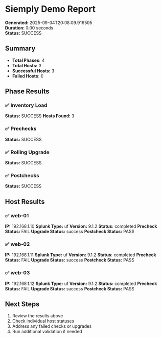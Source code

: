# Siemply Demo Report

**Generated:** 2025-09-04T20:08:09.916505  
**Duration:** 0.00 seconds  
**Status:** SUCCESS

## Summary

- **Total Phases:** 4
- **Total Hosts:** 3
- **Successful Hosts:** 3
- **Failed Hosts:** 0

## Phase Results

### ✅ Inventory Load

**Status:** SUCCESS
**Hosts Found:** 3

### ✅ Prechecks

**Status:** SUCCESS

### ✅ Rolling Upgrade

**Status:** SUCCESS

### ✅ Postchecks

**Status:** SUCCESS

## Host Results

### ✅ web-01

**IP:** 192.168.1.10
**Splunk Type:** uf
**Version:** 9.1.2
**Status:** completed
**Precheck Status:** FAIL
**Upgrade Status:** success
**Postcheck Status:** PASS

### ✅ web-02

**IP:** 192.168.1.11
**Splunk Type:** uf
**Version:** 9.1.2
**Status:** completed
**Precheck Status:** FAIL
**Upgrade Status:** success
**Postcheck Status:** PASS

### ✅ web-03

**IP:** 192.168.1.12
**Splunk Type:** uf
**Version:** 9.1.2
**Status:** completed
**Precheck Status:** FAIL
**Upgrade Status:** success
**Postcheck Status:** PASS

## Next Steps

1. Review the results above
2. Check individual host statuses
3. Address any failed checks or upgrades
4. Run additional validation if needed
